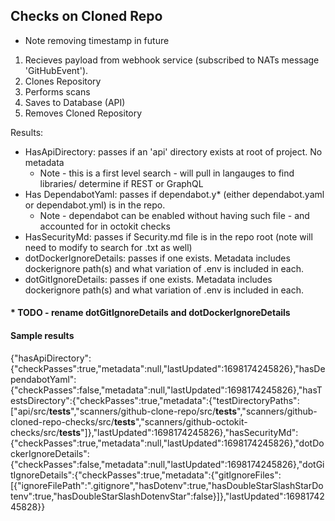 ## Checks on Cloned Repo
* Note removing timestamp in future 

1) Recieves payload from webhook service (subscribed to NATs message 'GitHubEvent').
2) Clones Repository
3) Performs scans
4) Saves to Database (API)
5) Removes Cloned Repository

Results:
* HasApiDirectory: passes if an 'api' directory exists at root of project. No metadata
    * Note - this is a first level search - will pull in langauges to find libraries/ determine if REST or GraphQL
* Has DependabotYaml: passes if dependabot.y* (either dependabot.yaml or dependabot.yml) is in the repo.
    * Note - dependabot can be enabled without having such file - and accounted for in octokit checks
* HasSecurityMd: passes if Security.md file is in the repo root (note will need to modify to search for .txt as well)
* dotDockerIgnoreDetails: passes if one exists.  Metadata includes dockerignore path(s) and what variation of .env is included in each.
* dotGitIgnoreDetails: passes if one exists.  Metadata includes dockerignore path(s) and what variation of .env is included in each.

#### * TODO - rename dotGitIgnoreDetails and dotDockerIgnoreDetails


#### Sample results
{"hasApiDirectory":{"checkPasses":true,"metadata":null,"lastUpdated":1698174245826},"hasDependabotYaml":{"checkPasses":false,"metadata":null,"lastUpdated":1698174245826},"hasTestsDirectory":{"checkPasses":true,"metadata":{"testDirectoryPaths":["api/src/__tests__","scanners/github-clone-repo/src/__tests__","scanners/github-cloned-repo-checks/src/__tests__","scanners/github-octokit-checks/src/__tests__"]},"lastUpdated":1698174245826},"hasSecurityMd":{"checkPasses":true,"metadata":null,"lastUpdated":1698174245826},"dotDockerIgnoreDetails":{"checkPasses":false,"metadata":null,"lastUpdated":1698174245826},"dotGitIgnoreDetails":{"checkPasses":true,"metadata":{"gitIgnoreFiles":[{"ignoreFilePath":".gitignore","hasDotenv":true,"hasDoubleStarSlashStarDotenv":true,"hasDoubleStarSlashDotenvStar":false}]},"lastUpdated":1698174245828}} 
